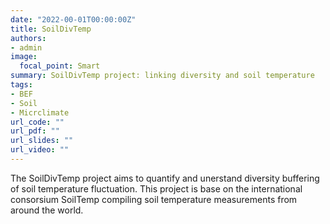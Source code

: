 ```yaml
---
date: "2022-00-01T00:00:00Z"
title: SoilDivTemp
authors:
- admin 
image:
  focal_point: Smart
summary: SoilDivTemp project: linking diversity and soil temperature
tags:
- BEF
- Soil
- Micrclimate
url_code: ""
url_pdf: ""
url_slides: ""
url_video: ""
---
```


The SoilDivTemp project aims to quantify and unerstand diversity buffering of soil temperature fluctuation. This project is base on the international consorsium SoilTemp compiling soil temperature measurements from around the world.
